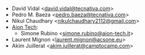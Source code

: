 - David Vidal \<david.vidal@tecnativa.com\>
- Pedro M. Baeza \<pedro.baeza@tecnativa.com\>
- Nikul Chaudhary \<nikulchaudhary2112@gmail.com\>
- [Aion Tech](https://aiontech.company/):
  - Simone Rubino \<simone.rubino@aion-tech.it\>
- Laurent Mignon \<laurent.mignon@acsone.eu\>
- Akim Juillerat \<akim.juillerat@camptocamp.com\>
